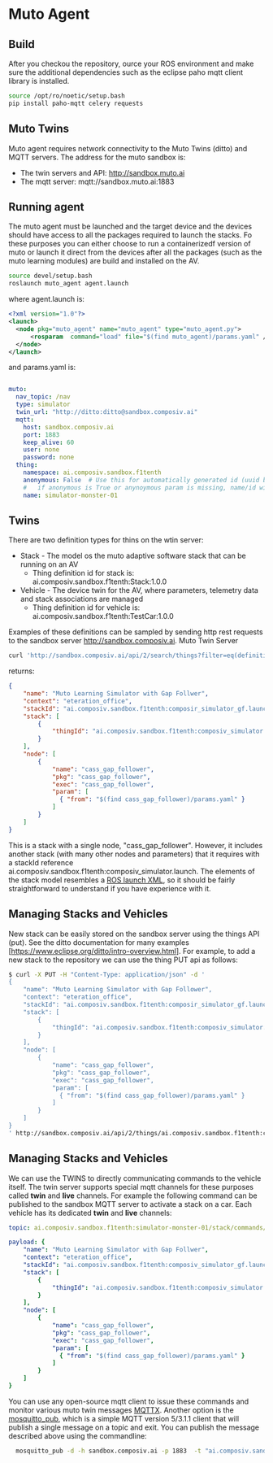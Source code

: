 # Muto Agent

## Build
After you checkou the repository, ource your ROS environment and make sure the additional dependencies such as the eclipse paho mqtt client library is installed.

```bash
source /opt/ro/noetic/setup.bash
pip install paho-mqtt celery requests
```

## Muto Twins

Muto agent requires network connectivity to the Muto Twins (ditto) and MQTT servers. The address for the muto sandbox is: 
* The twin servers and API: http://sandbox.muto.ai
* The mqtt server: mqtt://sandbox.muto.ai:1883
## Running agent

The muto agent must be launched and the target device and the devices should have access to all the packages required to launch the stacks.  Fo these purposes you can either choose to run a containerizedf version of muto or launch it direct from the devices after all the packages (such as the muto learning modules) are build and installed on the AV.

```bash
source devel/setup.bash
roslaunch muto_agent agent.launch
```

where agent.launch is:

```xml
<?xml version="1.0"?>
<launch>
  <node pkg="muto_agent" name="muto_agent" type="muto_agent.py">
      <rosparam  command="load" file="$(find muto_agent)/params.yaml" />
  </node>
</launch>
```

and params.yaml is:

```yaml

muto:
  nav_topic: /nav
  type: simulator
  twin_url: "http://ditto:ditto@sandbox.composiv.ai"
  mqtt:
    host: sandbox.composiv.ai
    port: 1883
    keep_alive: 60
    user: none
    password: none
  thing:
    namespace: ai.composiv.sandbox.f1tenth
    anonymous: False  # Use this for automatically generated id (uuid based)
    #   if anonymous is True or anynoymous param is missing, name/id will be auto generated
    name: simulator-monster-01
```

## Twins
There are two definition types for thins on the wtin server:
* Stack - The model os the muto adaptive software stack that can be running on an AV
    -  Thing definition id for stack is: ai.composiv.sandbox.f1tenth:Stack:1.0.0
* Vehicle - The device twin for the AV, where parameters, telemetry data and stack associations are managed
    -  Thing definition id for vehicle is: ai.composiv.sandbox.f1tenth:TestCar:1.0.0


Examples of these definitions can be sampled by sending http rest requests to the sandbox server
http://sandbox.composiv.ai.  Muto Twin Server

```bash
curl 'http://sandbox.composiv.ai/api/2/search/things?filter=eq(definition,"ai.composiv.sandbox.f1tenth:Stack:1.0.0")'
```
returns:
```json
{
    "name": "Muto Learning Simulator with Gap Follwer",
    "context": "eteration_office",
    "stackId": "ai.composiv.sandbox.f1tenth:composir_simulator_gf.launch",
    "stack": [
        {
            "thingId": "ai.composiv.sandbox.f1tenth:composiv_simulator.launch"
        }
    ],
    "node": [ 
        {
            "name": "cass_gap_follower",
            "pkg": "cass_gap_follower",
            "exec": "cass_gap_follower",
            "param": [
              { "from": "$(find cass_gap_follower)/params.yaml" }
            ]
        }
    ]
}
```

This is a stack with a single node, "cass_gap_follower".  However, it includes another stack (with many other nodes and parameters) that it requires with a stackId reference ai.composiv.sandbox.f1tenth:composiv_simulator.launch.  The elements of the stack model resembles a [ROS launch XML](https://wiki.ros.org/roslaunch/XML), so it should be fairly straightforward to understand if you have experience with it.

## Managing Stacks and Vehicles

New stack can be easily stored on the sandbox server using the things API (put). See the ditto documentation for many examples [https://www.eclipse.org/ditto/intro-overview.html].  For example, to add a new stack to the repository we can use the thing PUT api as follows:

```bash
$ curl -X PUT -H "Content-Type: application/json" -d ' 
{ 
    "name": "Muto Learning Simulator with Gap Follower", 
    "context": "eteration_office",
    "stackId": "ai.composiv.sandbox.f1tenth:composir_simulator_gf.launch", 
    "stack": [
        {
            "thingId": "ai.composiv.sandbox.f1tenth:composiv_simulator.launch"
        }
    ],
    "node": [ 
        {
            "name": "cass_gap_follower",
            "pkg": "cass_gap_follower",
            "exec": "cass_gap_follower",
            "param": [
              { "from": "$(find cass_gap_follower)/params.yaml" }
            ]
        }
    ]
}
' http://sandbox.composiv.ai/api/2/things/ai.composiv.sandbox.f1tenth:composiv_simulator_gf.launch

```

## Managing Stacks and Vehicles
We can use the TWINS to directly communicating commands to the vehicle itself. The twin server supports special mqtt channels for these purposes called **twin** and **live** channels. For example the following command can be published to the sandbox MQTT server to activate a stack on a car.  Each vehicle has its dedicated **twin** and **live** channels:

```yaml
topic: ai.composiv.sandbox.f1tenth:simulator-monster-01/stack/commands/active
```
```yaml
payload: {
    "name": "Muto Learning Simulator with Gap Follwer",
    "context": "eteration_office",
    "stackId": "ai.composiv.sandbox.f1tenth:composiv_simulator_gf.launch",
    "stack": [
        {
            "thingId": "ai.composiv.sandbox.f1tenth:composiv_simulator.launch"
        }
    ],
    "node": [ 
        {
            "name": "cass_gap_follower",
            "pkg": "cass_gap_follower",
            "exec": "cass_gap_follower",
            "param": [
              { "from": "$(find cass_gap_follower)/params.yaml" }
            ]
        }
    ]
}
```

You can use any open-source mqtt client to issue these commands and monitor various muto twin messages [MQTTX](https://mqttx.app/). Another option is the [mosquitto_pub](https://mosquitto.org/man/mosquitto_pub-1.html), which is a simple MQTT version 5/3.1.1 client that will publish a single message on a topic and exit.  You can publish the message described above using the commandline:

```bash
  mosquitto_pub -d -h sandbox.composiv.ai -p 1883  -t "ai.composiv.sandbox.f1tenth:simulator-monster-01/stack/commands/active" -m '{"name":"Composiv Learning Simulator with Gap Follwer","context":"eteration_office","stackId":"ai.composiv.sandbox.f1tenth:composiv_simulator_gf.launch","stack":[{"thingId":"ai.composiv.sandbox.f1tenth:composiv_simulator.launch"}],"node":[{"name":"cass_gap_follower","pkg":"cass_gap_follower","exec":"cass_gap_follower","param":[{"from":"$(find cass_gap_follower)/params.yaml"}]}]}'

```
